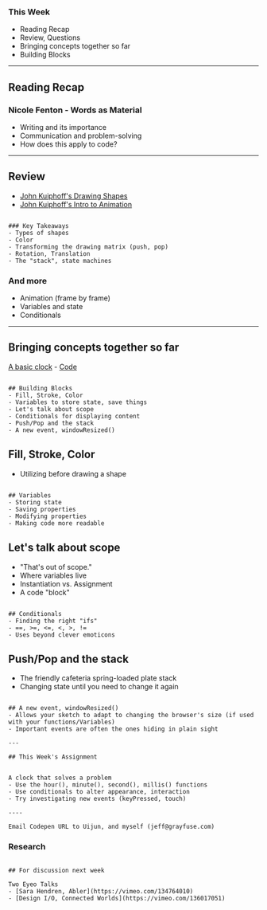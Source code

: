 

### This Week
- Reading Recap
- Review, Questions
- Bringing concepts together so far
- Building Blocks

---

## Reading Recap

### Nicole Fenton - Words as Material
- Writing and its importance
- Communication and problem-solving
- How does this apply to code?

---

## Review
- [John Kuiphoff's Drawing Shapes](http://coursescript.com/notes/interactivecomputing/drawing/index.html)
- [John Kuiphoff's Intro to Animation](http://coursescript.com/notes/interactivecomputing/animation/index.html)

~~~

### Key Takeaways
- Types of shapes
- Color
- Transforming the drawing matrix (push, pop)
- Rotation, Translation
- The "stack", state machines

~~~

### And more
- Animation (frame by frame)
- Variables and state
- Conditionals

---

## Bringing concepts together so far

[A basic clock](http://codepen.io/grayfuse/full/PPWWzm/) - [Code](http://codepen.io/grayfuse/pen/PPWWzm)

~~~

## Building Blocks
- Fill, Stroke, Color
- Variables to store state, save things
- Let's talk about scope
- Conditionals for displaying content
- Push/Pop and the stack
- A new event, windowResized()

~~~

## Fill, Stroke, Color
- Utilizing before drawing a shape

~~~

## Variables
- Storing state
- Saving properties
- Modifying properties
- Making code more readable

~~~

## Let's talk about scope
- "That's out of scope."
- Where variables live
- Instantiation vs. Assignment
- A code "block"

~~~

## Conditionals
- Finding the right "ifs"
- ==, >=, <=, <, >, !=
- Uses beyond clever emoticons

~~~

## Push/Pop and the stack
- The friendly cafeteria spring-loaded plate stack
- Changing state until you need to change it again

~~~

## A new event, windowResized()
- Allows your sketch to adapt to changing the browser's size (if used with your functions/Variables)
- Important events are often the ones hiding in plain sight

---

## This Week's Assignment

~~~

<!-- .slide: data-background="https://media.giphy.com/media/tn8zWeNYA73G0/giphy.gif" -->

~~~

A clock that solves a problem
- Use the hour(), minute(), second(), millis() functions 
- Use conditionals to alter appearance, interaction
- Try investigating new events (keyPressed, touch)

----

Email Codepen URL to Uijun, and myself (jeff@grayfuse.com)

~~~

### Research

~~~

## For discussion next week

Two Eyeo Talks
- [Sara Hendren, Abler](https://vimeo.com/134764010)
- [Design I/O, Connected Worlds](https://vimeo.com/136017051)




